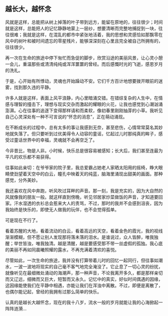 ##  越长大，越怀念

风就是这样，总能把从树上掉落的叶子带到远方，能留在原地的，往往很少；时间就是这样，总能把人的记忆静静地蒙上一层纱，想要清晰而完整地捕捉到一块，往往很难；我就是这样，在混乱的都市中紧张地活着，我的思想和灵感恰如那飘零在风中的树叶和被时间遗忘的零星残片，能够深深刻在心里且完全被自己所拥有的，往往很少。

再一次在生命的旅途中停下匆忙而急促的脚步，欣赏沿途的美丽风景，让心灵小憩一会儿，重温那些或清清纯纯或浑浑噩噩的曾经。而后感慨时光的飞逝，感恩岁月的洗礼。

于是，心开始有所悸动，灵魂也开始躁动不安。它们千方百计地想要拨开眼前的迷雾，找到那久违的平静。

许多人就是这样，表面上风平浪静，内心里暗涌交错。在错综复杂的人生中，在情感与理智的撞击下，理想与现实交杂而激起的耀眼的火花，让我也感觉到心潮汹涌澎湃。心在往事的追逐下变得那样请和而柔软，像初春里刚刚抽芽的小草。我听见自己心灵深处有一种不可言说的“怀念的消息”，正在萌动涌现。

在不断成长的过程中，总有太多的事让我感到无奈，甚至悲伤，心情常常莫名其妙地就失落了。但只要听到过优美得令人动容的童谣，忆起过儿时那纯真的眸子，感受过童话世界中的幸福，灵魂就不会再空乏了。

今非昔比，物是人非。小时候，快乐总是很容易被感知；长大后，我们甚至连最为平凡的欢乐都不易获得。

往事如此亲切：在爷爷家的院子里，我总爱霸占她老人家晒太阳用的摇椅，睁大眼睛使劲望着天空中的白云，瞳孔中映着天的纯蓝，脑海里涌现出甜美的画面。那种感觉，分外美妙。

我还喜欢在风中奔跑，听风吹过耳畔的声音。那一刻，我是充实的，因为大自然的风就像我的朋友一般。就这样直到傍晚，听见邻居家炒菜做饭的声音，才知道要回家。汗水湿透的衣衫总会惹来大人的责骂，不过，那时的我并不会感到沮丧，因为我始终是快乐的，即使无人做我的玩伴，也不会觉得孤单。

可是现在不行了。

看着苏醒的大地，看着流动的白云，看着高远的天空，看着金色的霞光，我的视线渐渐模糊，但不愿让别人发现那将落未落的泪水。是谁说过，众人皆醉，唯我独醒；举世皆浊，唯我独清。越是清醒，越是要感受那不带一丝虚假的孤独。我心底的美丽不再如同晨曦照耀的露水，不再充满着清欢的喜悦。

尽管如此，一次生命的旅途，我并没有打算带着儿时的回忆一起同行，但往事如潮水，一波一波地将现实的自己毫不客气地完全淹没了。它止息了一切心灵的纷扰，就像听见在最细微处涌动的海潮声，那一种声音，不论我离开多久，都是那样亲切而又辽远，细微而又巨大，短暂而又永久。记忆中的真实，好似时间偶遇的因缘，这因缘能使我们在平静中相遇，亦能让我们在浑浊中离散。不过，即便是离散了，也偶尔能记起，曾经的我拥有过那么简单的快乐。

认真的是越长大越怀念，现在的我十八岁，流水一般的岁月就能让我的心海掀起一阵阵涟漪... 
